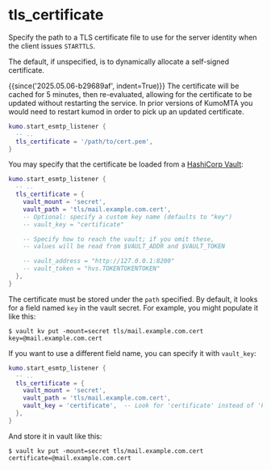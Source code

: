 # tls_certificate

Specify the path to a TLS certificate file to use for the server identity when
the client issues `STARTTLS`.

The default, if unspecified, is to dynamically allocate a self-signed certificate.

{{since('2025.05.06-b29689af', indent=True)}}
    The certificate will be cached for 5 minutes, then re-evaluated,
    allowing for the certificate to be updated without restarting
    the service. In prior versions of KumoMTA you would need to
    restart kumod in order to pick up an updated certificate.


```lua
kumo.start_esmtp_listener {
  -- ..
  tls_certificate = '/path/to/cert.pem',
}
```

You may specify that the certificate be loaded from a [HashiCorp Vault](https://www.hashicorp.com/products/vault):

```lua
kumo.start_esmtp_listener {
  -- ..
  tls_certificate = {
    vault_mount = 'secret',
    vault_path = 'tls/mail.example.com.cert',
    -- Optional: specify a custom key name (defaults to "key")
    -- vault_key = "certificate"

    -- Specify how to reach the vault; if you omit these,
    -- values will be read from $VAULT_ADDR and $VAULT_TOKEN

    -- vault_address = "http://127.0.0.1:8200"
    -- vault_token = "hvs.TOKENTOKENTOKEN"
  },
}
```

The certificate must be stored under the `path` specified. By default, it looks for a field named `key` in the vault secret.
For example, you might populate it like this:

```
$ vault kv put -mount=secret tls/mail.example.com.cert key=@mail.example.com.cert
```

If you want to use a different field name, you can specify it with `vault_key`:

```lua
kumo.start_esmtp_listener {
  -- ..
  tls_certificate = {
    vault_mount = 'secret',
    vault_path = 'tls/mail.example.com.cert',
    vault_key = 'certificate',  -- Look for 'certificate' instead of 'key'
  },
}
```

And store it in vault like this:

```
$ vault kv put -mount=secret tls/mail.example.com.cert certificate=@mail.example.com.cert
```


